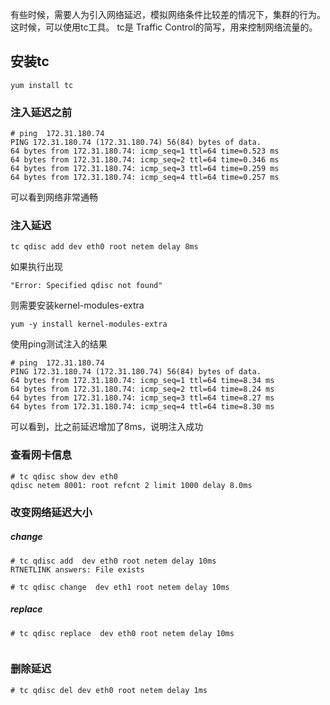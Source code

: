 有些时候，需要人为引入网络延迟，模拟网络条件比较差的情况下，集群的行为。这时候，可以使用tc工具。 tc是 Traffic Control的简写，用来控制网络流量的。

## 安装tc

```
yum install tc
```



### 注入延迟之前

```
# ping  172.31.180.74
PING 172.31.180.74 (172.31.180.74) 56(84) bytes of data.
64 bytes from 172.31.180.74: icmp_seq=1 ttl=64 time=0.523 ms
64 bytes from 172.31.180.74: icmp_seq=2 ttl=64 time=0.346 ms
64 bytes from 172.31.180.74: icmp_seq=3 ttl=64 time=0.259 ms
64 bytes from 172.31.180.74: icmp_seq=4 ttl=64 time=0.257 ms
```

可以看到网络非常通畅

### 注入延迟

```
tc qdisc add dev eth0 root netem delay 8ms
```

如果执行出现

```
"Error: Specified qdisc not found"
```

则需要安装kernel-modules-extra

```
yum -y install kernel-modules-extra
```



使用ping测试注入的结果

```
# ping  172.31.180.74
PING 172.31.180.74 (172.31.180.74) 56(84) bytes of data.
64 bytes from 172.31.180.74: icmp_seq=1 ttl=64 time=8.34 ms
64 bytes from 172.31.180.74: icmp_seq=2 ttl=64 time=8.24 ms
64 bytes from 172.31.180.74: icmp_seq=3 ttl=64 time=8.27 ms
64 bytes from 172.31.180.74: icmp_seq=4 ttl=64 time=8.30 ms
```

可以看到，比之前延迟增加了8ms，说明注入成功

### 查看网卡信息

```
# tc qdisc show dev eth0
qdisc netem 8001: root refcnt 2 limit 1000 delay 8.0ms
```

### 改变网络延迟大小

##### change

```
# tc qdisc add  dev eth0 root netem delay 10ms
RTNETLINK answers: File exists

# tc qdisc change  dev eth1 root netem delay 10ms
```



##### replace

```
# tc qdisc replace  dev eth0 root netem delay 10ms


```

### 删除延迟

```
# tc qdisc del dev eth0 root netem delay 1ms
```

